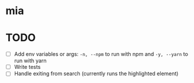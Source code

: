# mia

# TODO

- [ ] Add env variables or args: `-n, --npm` to run with npm and `-y, --yarn` to run with yarn
- [ ] Write tests
- [ ] Handle exiting from search (currently runs the highlighted element)

